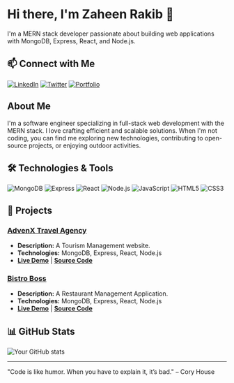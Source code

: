 # Hi there, I'm Zaheen Rakib 👋

I'm a MERN stack developer passionate about building web applications with MongoDB, Express, React, and Node.js.

## 📫 Connect with Me

[![LinkedIn](https://img.shields.io/badge/-LinkedIn-0077B5?style=flat-square&logo=linkedin&logoColor=white)](https://www.linkedin.com/in/zaheenrakib/)
[![Twitter](https://img.shields.io/badge/-Twitter-1DA1F2?style=flat-square&logo=twitter&logoColor=white)](https://twitter.com/zaheenrakib)
[![Portfolio](https://img.shields.io/badge/-Portfolio-000?style=flat-square&logo=portfolio&logoColor=white)](https://zaheenrakib.com)

## About Me

I'm a software engineer specializing in full-stack web development with the MERN stack. I love crafting efficient and scalable solutions. When I'm not coding, you can find me exploring new technologies, contributing to open-source projects, or enjoying outdoor activities.

## 🛠 Technologies & Tools

![MongoDB](https://img.shields.io/badge/-MongoDB-4ea94b?style=flat-square&logo=mongodb&logoColor=white)
![Express](https://img.shields.io/badge/-Express-black?style=flat-square&logo=express&logoColor=white)
![React](https://img.shields.io/badge/-React-61DAFB?style=flat-square&logo=react&logoColor=white)
![Node.js](https://img.shields.io/badge/-Node.js-339933?style=flat-square&logo=node.js&logoColor=white)
![JavaScript](https://img.shields.io/badge/-JavaScript-F7DF1E?style=flat-square&logo=javascript&logoColor=black)
![HTML5](https://img.shields.io/badge/-HTML5-E34F26?style=flat-square&logo=html5&logoColor=white)
![CSS3](https://img.shields.io/badge/-CSS3-1572B6?style=flat-square&logo=css3&logoColor=white)


## 🚀 Projects

### [AdvenX Travel Agency](https://tourism-management-52d9d.web.app)
- **Description:** A Tourism Management website.
- **Technologies:** MongoDB, Express, React, Node.js
- **[Live Demo](https://tourism-management-52d9d.web.app)** | **[Source Code](https://github.com/programming-hero-web-course-4/B9A10-client-side-zaheenrakib)**

### [Bistro Boss](https://bistro-boss-da37b.web.app)
- **Description:** A Restaurant Management Application.
- **Technologies:** MongoDB, Express, React, Node.js
- **[Live Demo](https://bistro-boss-da37b.web.app)** | **[Source Code]([LINK_TO_SOURCE_CODE](https://github.com/zaheenrakib/Bistro-Boss-Client))**


## 📊 GitHub Stats

![Your GitHub stats](https://github-readme-stats.vercel.app/api?username=your-username&show_icons=true&theme=dark)

---

"Code is like humor. When you have to explain it, it’s bad." – Cory House

